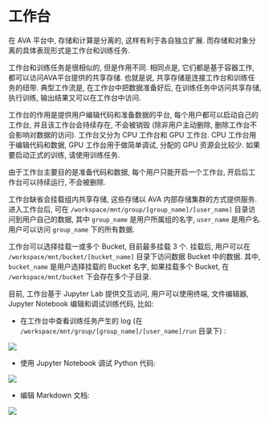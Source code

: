 # 工作台

在 AVA 平台中, 存储和计算是分离的, 这样有利于各自独立扩展. 而存储和对象分离的具体表现形式是工作台和训练任务. 

工作台和训练任务是很相似的, 但是作用不同. 相同点是, 它们都是基于容器工作, 都可以访问AVA平台提供的共享存储. 也就是说, 共享存储是连接工作台和训练任务的纽带. 典型工作流是, 在工作台中把数据准备好后, 在训练任务中访问共享存储, 执行训练, 输出结果又可以在工作台中访问. 

工作台的作用是提供用户编辑代码和准备数据的平台, 每个用户都可以启动自己的工作台, 并且该工作台会持续存在, 不会被销毁 (除非用户主动删除, 删除工作台不会影响对数据的访问). 工作台又分为 CPU 工作台和 GPU 工作台. CPU 工作台用于编辑代码和数据, GPU 工作台用于做简单调试, 分配的 GPU 资源会比较少. 如果要启动正式的训练, 请使用训练任务. 

由于工作台主要目的是准备代码和数据, 每个用户只能开启一个工作台, 开启后工作台可以持续运行, 不会被删除. 

工作台缺省会挂载组内共享存储, 这些存储以 AVA 内部存储集群的方式提供服务. 进入工作台后, 可在 `/workspace/mnt/group/[group_name]/[user_name]` 目录访问到用户自己的数据, 其中 `group_name` 是用户所属组的名字, `user_name` 是用户名. 用户可以访问 `group_name` 下的所有数据. 

工作台可以选择挂载一或多个 Bucket, 目前最多挂载 3 个. 挂载后, 用户可以在 `/workspace/mnt/bucket/[bucket_name]` 目录下访问数据 Bucket 中的数据. 其中, `bucket_name` 是用户选择挂载的 Bucket 名字, 如果挂载多个 Bucket, 在 `/workspace/mnt/bucket` 下会存在多个子目录. 

目前, 工作台基于 Jupyter Lab 提供交互访问, 用户可以使用终端, 文件编辑器, Jupyter Notebook 编辑和调试训练代码, 比如:

- 在工作台中查看训练任务产生的 log (在 `/workspace/mnt/group/[group_name]/[user_name]/run` 目录下) : 

![](http://panlpal4z.bkt.clouddn.com/image/ch-03/workspace-terminal.png?imageView2/2/w/800)

- 使用 Jupyter Notebook 调试 Python 代码: 

![](http://panlpal4z.bkt.clouddn.com/image/ch-03/workspace-notebook.png?imageView2/2/w/800)

- 编辑 Markdown 文档:

![](http://panlpal4z.bkt.clouddn.com/image/ch-03/workspace-markdown.png?imageView2/2/w/800)
